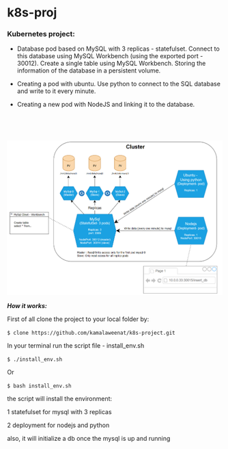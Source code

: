 # k8s-proj

### Kubernetes project:

* Database pod based on MySQL with 3 replicas - statefulset. 
Connect to this database using MySQL Workbench (using the exported port - 30012).
Create a single table using MySQL Workbench. 
Storing the information of the database in a persistent volume.

* Creating a pod with ubuntu. Use python to connect to the SQL database and write to it every minute.
* Creating a new pod with NodeJS and linking it to the database.

<p>&nbsp;</p><p>&nbsp;</p>

![Diagram](https://github.com/kamalaweenat/k8s-project/blob/95cc74f96486ed5f3d276f897db80e26ea2a5617/k8s_arch.png)


***How it works:***

First of all clone the project to your local folder by:

`$ clone https://github.com/kamalaweenat/k8s-project.git`

In your terminal run the script file - install_env.sh

`$ ./install_env.sh`

Or 

`$ bash install_env.sh`

the script will install the environment:

1 statefulset for mysql with 3 replicas

2 deployment for nodejs and python

also, it will initialize a db once the mysql is up and running

